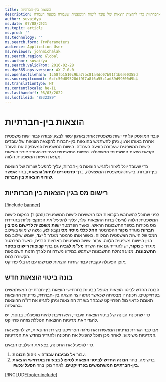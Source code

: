 ```yaml
---
title: הוצאות בין-חברתיות
description: מאמר זה מספק מידע על אופן השימוש בהוצאות בין-חברתיות כדי להקצות הוצאות של עובד לישות המשפטית שעבורה בוצעה העבודה.
author: suvaidya
ms.date: 07/08/2021
ms.topic: article
ms.prod: ''
ms.technology: ''
ms.search.form: TrvParameters
audience: Application User
ms.reviewer: johnmichalak
ms.search.region: Global
ms.author: suvaidya
ms.search.validFrom: 2016-02-28
ms.dyn365.ops.version: AX 7.0.0
ms.openlocfilehash: 1c58fb1510c9ba75bc81a4dc07b91f1b6a60355d
ms.sourcegitcommit: 6cfc50d89528df977a8f6a55c1ad39d99800d9b4
ms.translationtype: HT
ms.contentlocale: he-IL
ms.lasthandoff: 06/03/2022
ms.locfileid: "8932389"
---
```

# <a name="intercompany-expenses"></a>הוצאות בין-חברתיות

עובד המועסק על ידי ישות משפטית אחת בארגון עשוי לבצע עבודה עבור ישות משפטית אחרת באותו ארגון. ניתן להשתמש בהוצאות בין-חברות להקצאת הוצאות של עובדים לישות המשפטית שעבורה בוצעה העבודה. הישות המשפטית המעסיקה את העובד נקראת הישות המשפטית המשאילה. היישות המשפטית שעבורה העובד צובר הוצאות נקראת הישות המשפטית הלווה. 

כדי שעובד יוכל ליצור ולהגיש הוצאות בין-חברות, עליך להפעיל שורות של הוצאות בין-חברות. בישות המשפטית המשאילה, בדף **פרמטרים לניהול הוצאות**, בחר **אפשר שורות הוצאות בין חברות**. 

## <a name="tax-posting-for-intercompany-expenses"></a>רישום מס בגין הוצאות בין חברותיות

[!include [banner](../includes/banner.md)]

לפני שתוכל להשתמש בקבוצות מס המשויכות לישות המשפטית (המקור) במקום לישות המשפטית הלווה (היעד) בדוח ההוצאות שלך, עליך להפעיל את הפונקציונליות בהגדרת מס מכירות בספר החשבונות הראשי. כאשר הפרמטר **ישות משפטית לרישום מס בין חברות** מוגדר **מקור** ההפרמטר **החל כללי מיסוי מס** נקבע **לא**, נעשה שימוש בשילוב המס של הישות המשפטית המלווה. כאשר אותו פרמטר מוגדר ל **יעד**, ישמש שילוב מס בגין היישות משפטית הלווה. עבור ישויות משפטיות בארצות הברית, כאשר הפרמטר מוגדר כ **מקור**, יש להגדיר גם את השדה **מע"מ לגביה** גם בדף **קבוצות רישום בספר החשבונות**. מנוע הנהלת החשבונות ישתמש במידע משדה זה לצורך הזנות חשבונאות הקשורה למס.   
אופן הפעולה עקבית עבור שורות הוצאות שנרשמו עם או בלי פרויקט.  

## <a name="new-expense-expression-builder"></a>בונה ביטוי הוצאות חדש

הבונה החדש לביטוי הוצאות מטפל בבעיות בתרחישי הוצאות בין-חברתיים המשתמשים בפרוייקטים. תכונה זו מבטיחה שכאשר אתה יוצר הוצאה בין-חברתית, מדיניות ההוצאות תאומת כראוי מול הפרוייקט שנבחר בשורת ההוצאות וניתן להגיש את דו"ח ההוצאות בהצלחה.

כדי שתכונת הבונה של ביטוי הוצאות תעבוד, היא חייבת להיות מופעלת. בנוסף, יש להגדיר את מדיניות ההוצאות הכוללת מזהה פרוייקט.

אם כבר הגדרת מדיניות המאשרת את מזהה הפרוייקט בשורת ההוצאות, יש להוציא את המדיניות משימוש. לאחר מכן תוכל להפעיל את התכונה ולהגדיר מחדש את המדיניות.

כדי להפעיל את התכונה, בצע את השלבים הבאים.

1. עבור אל **סביבות עבודה** \> **ניהול תכונות**.
2. ברשימה, בחר **הבונה החדש לביטוי הוצאות לטיפול בבעיות בתרחישי הוצאות בין-חברתיים המשתמשים בפרוייקטים**. לאחר מכן בחר **הפעל עכשיו**.

[!INCLUDE[footer-include](../includes/footer-banner.md)]
